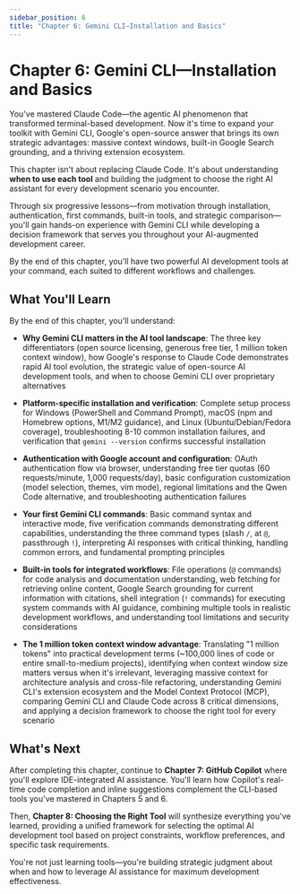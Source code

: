 ```yaml
---
sidebar_position: 6
title: "Chapter 6: Gemini CLI—Installation and Basics"
---
```


# Chapter 6: Gemini CLI—Installation and Basics

You've mastered Claude Code—the agentic AI phenomenon that transformed terminal-based development. Now it's time to expand your toolkit with Gemini CLI, Google's open-source answer that brings its own strategic advantages: massive context windows, built-in Google Search grounding, and a thriving extension ecosystem.

This chapter isn't about replacing Claude Code. It's about understanding **when to use each tool** and building the judgment to choose the right AI assistant for every development scenario you encounter.

Through six progressive lessons—from motivation through installation, authentication, first commands, built-in tools, and strategic comparison—you'll gain hands-on experience with Gemini CLI while developing a decision framework that serves you throughout your AI-augmented development career.

By the end of this chapter, you'll have two powerful AI development tools at your command, each suited to different workflows and challenges.

## What You'll Learn

By the end of this chapter, you'll understand:

- **Why Gemini CLI matters in the AI tool landscape**: The three key differentiators (open source licensing, generous free tier, 1 million token context window), how Google's response to Claude Code demonstrates rapid AI tool evolution, the strategic value of open-source AI development tools, and when to choose Gemini CLI over proprietary alternatives

- **Platform-specific installation and verification**: Complete setup process for Windows (PowerShell and Command Prompt), macOS (npm and Homebrew options, M1/M2 guidance), and Linux (Ubuntu/Debian/Fedora coverage), troubleshooting 8-10 common installation failures, and verification that `gemini --version` confirms successful installation

- **Authentication with Google account and configuration**: OAuth authentication flow via browser, understanding free tier quotas (60 requests/minute, 1,000 requests/day), basic configuration customization (model selection, themes, vim mode), regional limitations and the Qwen Code alternative, and troubleshooting authentication failures

- **Your first Gemini CLI commands**: Basic command syntax and interactive mode, five verification commands demonstrating different capabilities, understanding the three command types (slash `/`, at `@`, passthrough `!`), interpreting AI responses with critical thinking, handling common errors, and fundamental prompting principles

- **Built-in tools for integrated workflows**: File operations (`@` commands) for code analysis and documentation understanding, web fetching for retrieving online content, Google Search grounding for current information with citations, shell integration (`!` commands) for executing system commands with AI guidance, combining multiple tools in realistic development workflows, and understanding tool limitations and security considerations

- **The 1 million token context window advantage**: Translating "1 million tokens" into practical development terms (~100,000 lines of code or entire small-to-medium projects), identifying when context window size matters versus when it's irrelevant, leveraging massive context for architecture analysis and cross-file refactoring, understanding Gemini CLI's extension ecosystem and the Model Context Protocol (MCP), comparing Gemini CLI and Claude Code across 8 critical dimensions, and applying a decision framework to choose the right tool for every scenario

## What's Next

After completing this chapter, continue to **Chapter 7: GitHub Copilot** where you'll explore IDE-integrated AI assistance. You'll learn how Copilot's real-time code completion and inline suggestions complement the CLI-based tools you've mastered in Chapters 5 and 6.

Then, **Chapter 8: Choosing the Right Tool** will synthesize everything you've learned, providing a unified framework for selecting the optimal AI development tool based on project constraints, workflow preferences, and specific task requirements.

You're not just learning tools—you're building strategic judgment about when and how to leverage AI assistance for maximum development effectiveness.
